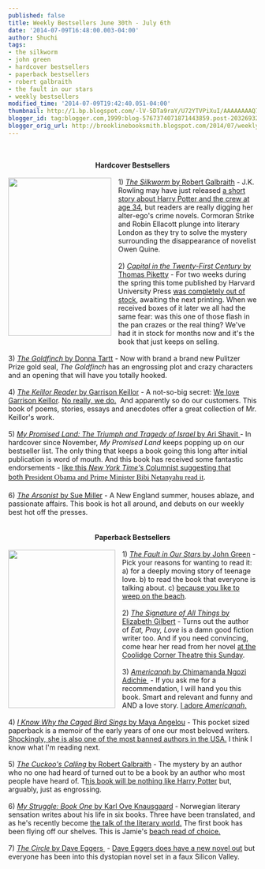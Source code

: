 ```yaml
---
published: false
title: Weekly Bestsellers June 30th - July 6th
date: '2014-07-09T16:48:00.003-04:00'
author: Shuchi
tags:
- the silkworm
- john green
- hardcover bestsellers
- paperback bestsellers
- robert galbraith
- the fault in our stars
- weekly bestsellers
modified_time: '2014-07-09T19:42:40.051-04:00'
thumbnail: http://1.bp.blogspot.com/-lV-5DTa9raY/U72YTVPiXuI/AAAAAAAAQ7c/9yhlZODGKIE/s72-c/silkworm.jpg
blogger_id: tag:blogger.com,1999:blog-5767374071871443859.post-2032693239142958184
blogger_orig_url: http://brooklinebooksmith.blogspot.com/2014/07/weekly-bestsellers-june-30th-july-6th.html
---
```


<div dir="ltr" style="text-align: left;" trbidi="on"><br /><br /><div style="text-align: center;"><b>Hardcover Bestsellers</b></div><br /><div class="separator" style="clear: both; text-align: center;"><a href="http://1.bp.blogspot.com/-lV-5DTa9raY/U72YTVPiXuI/AAAAAAAAQ7c/9yhlZODGKIE/s1600/silkworm.jpg" imageanchor="1" style="clear: left; float: left; margin-bottom: 1em; margin-right: 1em;"><img border="0" src="http://1.bp.blogspot.com/-lV-5DTa9raY/U72YTVPiXuI/AAAAAAAAQ7c/9yhlZODGKIE/s1600/silkworm.jpg" height="320" width="209" /></a></div>1) <a href="http://www.brooklinebooksmith-shop.com/book/%5Bmodel%5D-311" target="_blank"><i>The&nbsp;</i><i>Silkworm</i> by Robert Galbraith</a> - J.K. Rowling may have just released <a href="http://brooklinebooksmith.tumblr.com/post/91171264204/new-from-j-k-rowling-dumbledores-army-reunites" target="_blank">a short story about Harry Potter and the crew at age 34</a>, but readers are really digging her alter-ego's crime novels. Cormoran Strike and Robin Ellacott plunge into literary London as they try to solve the mystery surrounding the disappearance of novelist Owen Quine.<br /><br />2) <a href="http://www.brooklinebooksmith-shop.com/book/%5Bmodel%5D-915" target="_blank"><i>Capital in the Twenty-First Century </i>by Thomas Piketty</a> - For two weeks during the spring this tome published by Harvard University Press <a href="http://www.newrepublic.com/article/117498/pikettys-capital-sold-out-harvard-press-scrambling" target="_blank">was completely out of stock</a>, awaiting the next printing. When we received boxes of it later we all had the same fear: was this one of those flash in the pan crazes or the real thing? We've had it in stock for months now and it's the book that just keeps on selling.<br /><br />3) <a href="http://www.brooklinebooksmith-shop.com/book/9780316055437" target="_blank"><i>The</i>&nbsp;<i>Goldfinch </i>by Donna Tartt</a> - Now with brand a brand new Pulitzer Prize gold seal,&nbsp;<i>The Goldfinch </i>has an engrossing plot and crazy characters and an opening that will have you totally hooked.<br /><br />4) <a href="http://www.brooklinebooksmith-shop.com/book/9780670020584" target="_blank"><i>The Keillor Reader </i>by Garrison Keillor</a>&nbsp;- A not-so-big secret: <a href="http://brooklinebooksmith.blogspot.com/2014/06/garrison-keillor-tonight.html" target="_blank">We love Garrison Keillor</a>. <a href="http://brooklinebooksmith.blogspot.com/2014/06/post-keillor-roundup.html" target="_blank">No really, we do.</a>&nbsp;&nbsp;And apparently so do our customers. This book of poems, stories, essays and anecdotes offer a great collection of Mr. Keillor's work.<br /><br />5) <a href="http://www.brooklinebooksmith-shop.com/book/%5Bmodel%5D-316" target="_blank"><i>My Promised Land: The Triumph and Tragedy of Israel</i> by Ari Shavit&nbsp;</a>- In hardcover since November, <i>My Promised Land</i> keeps popping up on our bestseller list. The only thing that keeps a book going this long after initial publication is word of mouth. And this book has received some fantastic endorsements - <a href="http://www.nytimes.com/2013/11/17/opinion/sunday/friedman-something-for-barack-and-bibi-to-talk-about.html" target="_blank">like this <i>New York Time's</i> Columnist suggesting that both&nbsp;</a><span style="background-color: white; font-family: georgia, 'times new roman', times, serif; font-size: 15px; line-height: 22.0049991607666px;"><a href="http://www.nytimes.com/2013/11/17/opinion/sunday/friedman-something-for-barack-and-bibi-to-talk-about.html" target="_blank">President Obama and Prime Minister Bibi Netanyahu&nbsp;read it</a>.&nbsp;</span><br /><br />6) <a href="http://www.brooklinebooksmith-shop.com/book/%5Bmodel%5D-912" target="_blank"><i>The Arsonist</i> by Sue Miller</a>&nbsp;- A New England summer, houses ablaze, and passionate affairs. This book is hot all around, and debuts on our weekly best hot off the presses.<br /><br /><br /><div style="text-align: center;"><b>Paperback Bestsellers</b></div><br /><div class="separator" style="clear: both; text-align: center;"><a href="http://1.bp.blogspot.com/-HsLE_r_PhDo/U72bUXDYqQI/AAAAAAAAQ7k/AOkXMgxFpY4/s1600/fault+in+our+stars.jpg" imageanchor="1" style="clear: left; float: left; margin-bottom: 1em; margin-right: 1em;"><img border="0" src="http://1.bp.blogspot.com/-HsLE_r_PhDo/U72bUXDYqQI/AAAAAAAAQ7k/AOkXMgxFpY4/s1600/fault+in+our+stars.jpg" height="320" width="217" /></a></div>1) <a href="http://www.brooklinebooksmith-shop.com/book/9780142424179" target="_blank"><i>The Fault in Our Stars </i>by John Green</a>&nbsp;- Pick your reasons for wanting to read it: a) for a deeply moving story of teenage love. b) to read the book that everyone is talking about. c) <a href="http://brooklinebooksmith.blogspot.com/2014/07/but-waitis-that-beach-read.html" target="_blank">because you like to weep on the beach</a>.<br /><br />2) <a href="http://www.brooklinebooksmith-shop.com/book/9780143125846" target="_blank"><i>The Signature of All Things</i> by Elizabeth Gilbert</a>&nbsp;- Turns out the author of <i>Eat, Pray, Love</i> is a damn good fiction writer too. And if you need convincing, come hear her read from her novel <a href="http://www.brooklinebooksmith-shop.com/event/elizabeth-gilbert-signature-all-things" target="_blank">at the Coolidge Corner Theatre this Sunday</a>.<br /><br />3) <a href="http://www.brooklinebooksmith-shop.com/book/%5Bmodel%5D-755" target="_blank"><i>Americanah</i> by Chimamanda Ngozi Adichie&nbsp;</a>&nbsp;- If you ask me for a recommendation, I will hand you this book. Smart and relevant and funny and AND a love story. <a href="http://brooklinebooksmith.blogspot.com/2014/04/americanah-by-chimamanda-ngozi-adichie.html" target="_blank">I adore <i>Americanah</i>.</a><br /><br />4) <a href="http://www.brooklinebooksmith-shop.com/book/%5Bmodel%5D-886" target="_blank"><i>I Know Why the Caged Bird Sings </i>by Maya Angelou</a>&nbsp;- This pocket sized paperback is a memoir of the early years of one our most beloved writers. <a href="http://bannedbooks.world.edu/2011/10/30/banned-books-awareness-caged-bird-sings/" target="_blank">Shockingly, she is also one of the most banned authors in the USA.</a>&nbsp;I think I know what I'm reading next.<br /><br />5) <a href="http://www.brooklinebooksmith-shop.com/book/%5Bmodel%5D-916" target="_blank"><i>The Cuckoo's Calling </i>by Robert Galbraith</a>&nbsp;- The mystery by an author who no one had heard of turned out to be a book by an author who most people have heard of. T<a href="http://www.nytimes.com/2013/07/18/books/in-j-k-rowlings-cuckoos-calling-model-dies-but-why.html?pagewanted=all" target="_blank">his book will be nothing like Harry Potter</a> but, arguably, just as engrossing.<br /><br />6) <a href="http://www.brooklinebooksmith-shop.com/book/%5Bmodel%5D-898" target="_blank"><i>My Struggle: Book One</i> by Karl Ove Knausgaard</a>&nbsp;- Norwegian literary sensation writes about his life in six books. Three have been translated, and as he's recently become&nbsp;<a href="http://www.nytimes.com/2014/05/22/books/karl-ove-knausgaards-my-struggle-is-a-movement.html" target="_blank">the talk of the literary world</a><u>.</u>&nbsp;The first book has been flying off our shelves.&nbsp;This is Jamie's <a href="http://brooklinebooksmith.blogspot.com/2014/07/how-to-select-beach-read-quiz.html" target="_blank">beach read of choice.</a><br /><br /><div style="text-align: left;">7) <a href="http://www.brooklinebooksmith-shop.com/book/%5Bmodel%5D-903" target="_blank"><i>The Circle</i> by Dave Eggers&nbsp;</a>&nbsp;-&nbsp;<a href="http://www.nytimes.com/2014/06/13/books/dave-eggerss-latest-novel-your-fathers-where-are-they.html" target="_blank">Dave Eggers does have a new novel out</a>&nbsp;but everyone has been into this dystopian novel set in a faux Silicon Valley. &nbsp;</div><div style="text-align: left;"></div><br /><br /><br /><br /></div>